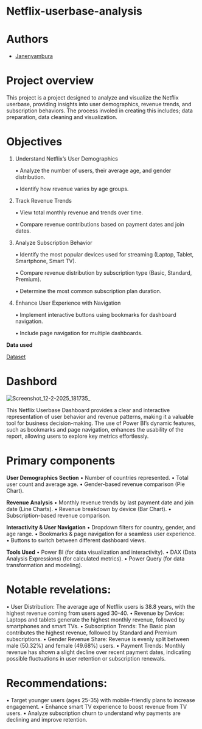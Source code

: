 # Netflix-userbase-analysis

# Authors

* <a href="https://github.com/nyambura-maker">Janenyambura</a>

# Project overview

This project is a project designed to analyze and visualize the Netflix userbase, providing insights into user demographics, revenue trends, and subscription behaviors. The process involed in creating this includes; data preparation, data cleaning and visualization.

# Objectives
1.	Understand Netflix’s User Demographics

	•	Analyze the number of users, their average age, and gender distribution.

	•	Identify how revenue varies by age groups.
3.	Track Revenue Trends
   
	•	View total monthly revenue and trends over time.

	•	Compare revenue contributions based on payment dates and join dates.
5.	Analyze Subscription Behavior
   
	•	Identify the most popular devices used for streaming (Laptop, Tablet, Smartphone, Smart TV).

	•	Compare revenue distribution by subscription type (Basic, Standard, Premium).

	•	Determine the most common subscription plan duration.
7.	Enhance User Experience with Navigation
   
	•	Implement interactive buttons using bookmarks for dashboard navigation.

	•	Include page navigation for multiple dashboards.

**Data used**

<a href="https://github.com/nyambura-maker/Netflix-userbase-analysis/commit/816bdefdfb4517b423306aa05454239c90398f74">Dataset</a>

# Dashbord
![Screenshot_12-2-2025_181735_](https://github.com/user-attachments/assets/ce1cbd4b-27a8-4c36-8e18-b10ec3942ce0)

This Netflix Userbase Dashboard provides a clear and interactive representation of user behavior and revenue patterns, making it a valuable tool for business decision-making. The use of Power BI’s dynamic features, such as bookmarks and page navigation, enhances the usability of the report, allowing users to explore key metrics effortlessly.

# Primary components

 **User Demographics Section**
	•	Number of countries represented.
	•	Total user count and average age.
	•	Gender-based revenue comparison (Pie Chart).

 **Revenue Analysis**
	•	Monthly revenue trends by last payment date and join date (Line Charts).
	•	Revenue breakdown by device (Bar Chart).
	•	Subscription-based revenue comparison.

 **Interactivity & User Navigation**
	•	Dropdown filters for country, gender, and age range.
	•	Bookmarks & page navigation for a seamless user experience.
	•	Buttons to switch between different dashboard views.

**Tools Used**
	•	Power BI (for data visualization and interactivity).
	•	DAX (Data Analysis Expressions) (for calculated metrics).
	•	Power Query (for data transformation and modeling).
 # Notable revelations:
• User Distribution: The average age of Netflix users is 38.8 years, with the highest revenue coming from users aged 30-40.
• Revenue by Device: Laptops and tablets generate the highest monthly revenue, followed by smartphones and smart TVs.
• Subscription Trends: The Basic plan contributes the highest revenue, followed by Standard and Premium subscriptions.
• Gender Revenue Share: Revenue is evenly split between male (50.32%) and female (49.68%) users.
• Payment Trends: Monthly revenue has shown a slight decline over recent payment dates, indicating possible fluctuations in user retention or
subscription renewals.

# Recommendations:
• Target younger users (ages 25-35) with mobile-friendly plans to increase engagement.
• Enhance smart TV experience to boost revenue from TV users.
• Analyze subscription churn to understand why payments are declining and improve retention.




